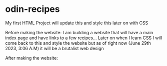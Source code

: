 # odin-recipes
My first HTML Project will update this and style this later on with CSS

Before making the website:
I am building a website that will have a main index page and have links to a few recipes... Later on when I learn CSS I will come back to this and style the website but as of right now (June 29th 2023, 3:06 A.M) it will be a brutalist web design

After making the website:
